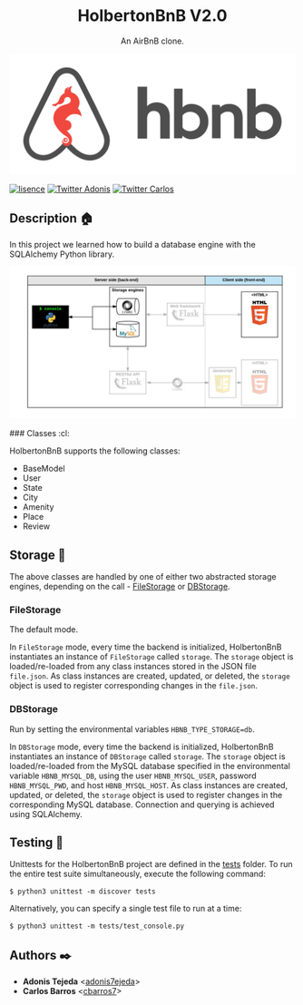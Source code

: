 <h1 align="center">HolbertonBnB V2.0</h1>
<p align="center">An AirBnB clone.</p>

<p align="center">
  <img src="https://github.com/adonis7ejeda/AirBnB_clone_v2/blob/master/assets/hbnb_logo.png"
	    alt="HolbertonBnB logo">
</p>


[![lisence](https://img.shields.io/github/license/adonis7ejeda/AirBnB_clone_v2?style=plastic)](https://github.com/adonis7ejeda/AirBnB_clone_v2/blob/master/LICENSE)
[![Twitter Adonis](https://img.shields.io/twitter/follow/cbarros27?label=CarlosBarros&style=social)](https://twitter.com/Adonis7ejeda)
[![Twitter Carlos](https://img.shields.io/twitter/follow/cbarros27?label=CarlosBarros&style=social)](https://twitter.com/cbarros27)


## Description :house:

In this project we learned how to build a database engine with the SQLAlchemy Python library. 

<p align="center">
  <img src="https://github.com/adonis7ejeda/AirBnB_clone_v2/blob/master/assets/hbnb_step2.png"
	    alt="HolbertonBnB logo">
</p>
### Classes :cl:

HolbertonBnB supports the following classes:

* BaseModel
* User
* State
* City
* Amenity
* Place
* Review

## Storage :baggage_claim:

The above classes are handled by one of either two abstracted storage engines,
depending on the call - [FileStorage](./models/engine/file_storage.py) or
[DBStorage](./models/engine/db_storage.py).

### FileStorage

The default mode.

In `FileStorage` mode, every time the backend is initialized, HolbertonBnB
instantiates an instance of `FileStorage` called `storage`. The `storage`
object is loaded/re-loaded from any class instances stored in the JSON file
`file.json`. As class instances are created, updated, or deleted, the
`storage` object is used to register corresponding changes in the `file.json`.

### DBStorage

Run by setting the environmental variables `HBNB_TYPE_STORAGE=db`.

In `DBStorage` mode, every time the backend is initialized, HolbertonBnB
instantiates an instance of `DBStorage` called `storage`. The `storage` object
is loaded/re-loaded from the MySQL database specified in the environmental variable
`HBNB_MYSQL_DB`, using the user `HBNB_MYSQL_USER`, password `HBNB_MYSQL_PWD`, and
host `HBNB_MYSQL_HOST`. As class instances are created, updated, or deleted, the
`storage` object is used to register changes in the corresponding MySQL database.
Connection and querying is achieved using SQLAlchemy.

## Testing :straight_ruler:

Unittests for the HolbertonBnB project are defined in the [tests](./tests)
folder. To run the entire test suite simultaneously, execute the following command:

```
$ python3 unittest -m discover tests
```

Alternatively, you can specify a single test file to run at a time:

```
$ python3 unittest -m tests/test_console.py
```

## Authors :black_nib:
* **Adonis Tejeda** <[adonis7ejeda](https://github.com/adonis7ejeda)>
* **Carlos Barros** <[cbarros7](https://github.com/cbarros7)>

